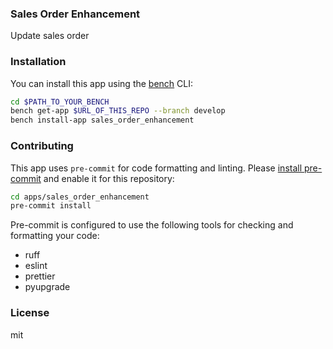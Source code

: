 ### Sales Order Enhancement

Update sales order

### Installation

You can install this app using the [bench](https://github.com/frappe/bench) CLI:

```bash
cd $PATH_TO_YOUR_BENCH
bench get-app $URL_OF_THIS_REPO --branch develop
bench install-app sales_order_enhancement
```

### Contributing

This app uses `pre-commit` for code formatting and linting. Please [install pre-commit](https://pre-commit.com/#installation) and enable it for this repository:

```bash
cd apps/sales_order_enhancement
pre-commit install
```

Pre-commit is configured to use the following tools for checking and formatting your code:

- ruff
- eslint
- prettier
- pyupgrade

### License

mit
